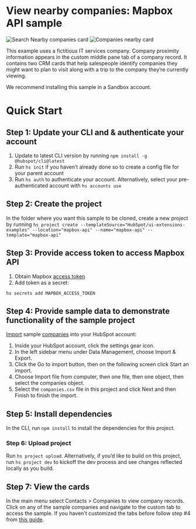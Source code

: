 # View nearby companies: Mapbox API sample
![Search Nearby companies card](https://github.com/HubSpot/ui-extensions-examples/assets/110251572/9b1f79a1-7378-48ae-a973-3574f9174bea)
![Companies nearby card](https://github.com/HubSpot/ui-extensions-examples/assets/110251572/d9e1ea3f-1cd1-4503-8a75-03a484fb730a)


This example uses a fictitious IT services company. Company proximity information appears in the custom middle pane tab of a company record. It contains two CRM cards that help salespeople identify companies they might want to plan to visit along with a trip to the company they’re currently viewing.

We recommend installing this sample in a Sandbox account.

# Quick Start

## Step 1: Update your CLI and & authenticate your account

1. Update to latest CLI version by running `npm install -g @hubspot/cli@latest`
2. Run `hs init` if you haven’t already done so to create a config file for your parent account
3. Run `hs auth` to authenticate your account. Alternatively, select your pre-authenticated account with `hs accounts use`

## Step 2: Create the project

In the folder where you want this sample to be cloned, create a new project by running `hs project create --templateSource="HubSpot/ui-extensions-examples" --location="mapbox-api" --name="mapbox-api" --template="mapbox-api"`

## Step 3: Provide access token to access Mapbox API

1. Obtain Mapbox [access token](https://docs.mapbox.com/help/getting-started/access-tokens/)
2. Add token as a secret:

```
hs secrets add MAPBOX_ACCESS_TOKEN
```

## Step 4: Provide sample data to demonstrate functionality of the sample project

[Import](https://knowledge.hubspot.com/crm-setup/import-objects) sample [companies](./companies.csv) into your HubSpot account:

1. Inside your HubSpot account, click the settings gear icon.
2. In the left sidebar menu under Data Management, choose Import & Export.
3. Click the Go to import button, then on the following screen click Start an import.
4. Choose Import file from computer, then one file, then one object, then select the companies object.
5. Select the `companies.csv` file in this project and click Next and then Finish to finish the import.

## Step 5: Install dependencies

In the CLI, run `npm install` to install the dependencies for this project.

### Step 6: Upload project

Run `hs project upload`. Alternatively, if you’d like to build on this project, run `hs project dev` to kickoff the dev process and see changes reflected locally as you build.

## Step 7: View the cards

In the main menu select Contacts > Companies to view company records. Click on any of the sample companies and navigate to the custom tab to access the sample.
If you haven't customized the tabs before follow step #4 from [this guide](https://developers.hubspot.com/docs/platform/ui-extensions-quickstart).

